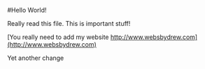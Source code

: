 #Hello World!

Really read this file. This is important stuff!

[You really need to add my website http://www.websbydrew.com](http://www.websbydrew.com)

Yet another change


